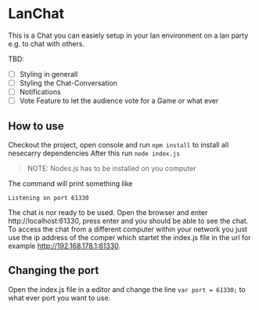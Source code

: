# LanChat
This is a Chat you can easiely setup in your lan environment on a lan party e.g. to chat with others.

TBD:
- [ ] Styling in generall
- [ ] Styling the Chat-Conversation
- [ ] Notifications
- [ ] Vote Feature to let the audience vote for a Game or what ever

## How to use
Checkout the project, open console and run ```npm install``` to install all nesecarry dependencies
After this run ```node index.js``` 
>NOTE: Nodes.js has to be installed on you computer

The command will print something like
```
Listening on port 61330 
```
The chat is nor ready to be used. Open the browser and enter http://localhost:61330, press enter and you should be able to see the chat.
To access the chat from a different computer within your network you just use the ip address of the comper which startet the index.js file in the url for example http://192.168.178.1:61330. 

## Changing the port
Open the index.js file in a editor and change the line ``` var port = 61330; ``` to what ever port you want to use.
